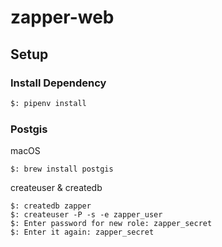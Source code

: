 # zapper-web

## Setup

### Install Dependency

```sh
$: pipenv install
```

### Postgis

macOS

```
$: brew install postgis
```

createuser & createdb

```
$: createdb zapper
$: createuser -P -s -e zapper_user
$: Enter password for new role: zapper_secret
$: Enter it again: zapper_secret
```
